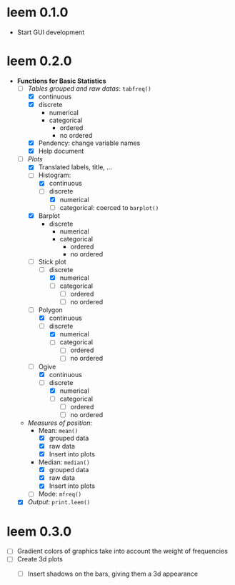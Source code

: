 # leem 0.1.0

- Start GUI development

# leem 0.2.0

- **Functions for Basic Statistics**
  - [ ] *Tables grouped and raw datas*: `tabfreq()`
    - [X] continuous
    - [X] discrete
      - numerical
      - categorical 
        - ordered
        - no ordered
    - [X] Pendency: change variable names
    - [X] Help document
  - [ ] *Plots*
    - [X] Translated labels, title, ...
    - [ ] Histogram:
      - [X] continuous
      - [ ] discrete
        - [X] numerical
        - [ ] categorical: coerced to `barplot()`
    - [X] Barplot
      - discrete
        - numerical
        - categorical
          - ordered
          - no ordered
    - [ ] Stick plot
      - [ ] discrete
        - [X] numerical
        - [ ] categorical
          - [ ] ordered
          - [ ] no ordered
    - [ ] Polygon
      - [X] continuous
      - [ ] discrete
        - [X] numerical
        - [ ] categorical 
          - [ ] ordered
          - [ ] no ordered
    - [ ] Ogive
      - [X] continuous
      - [ ] discrete
        - [X] numerical
        - [ ] categorical 
          - [ ] ordered
          - [ ] no ordered
  - *Measures of position*:
    - Mean: `mean()`
      - [X] grouped data
      - [X] raw data
      - [X] Insert into plots
    - Median: `median()`
       - [X] grouped data
      - [X] raw data
      - [X] Insert into plots
    -  [ ] Mode: `mfreq()`
  - [X] *Output*: `print.leem()` 
    
# leem 0.3.0

- [ ] Gradient colors of graphics take into account the weight of frequencies
- [ ] Create 3d plots 
  - [ ] Insert shadows on the bars, giving them a 3d appearance

